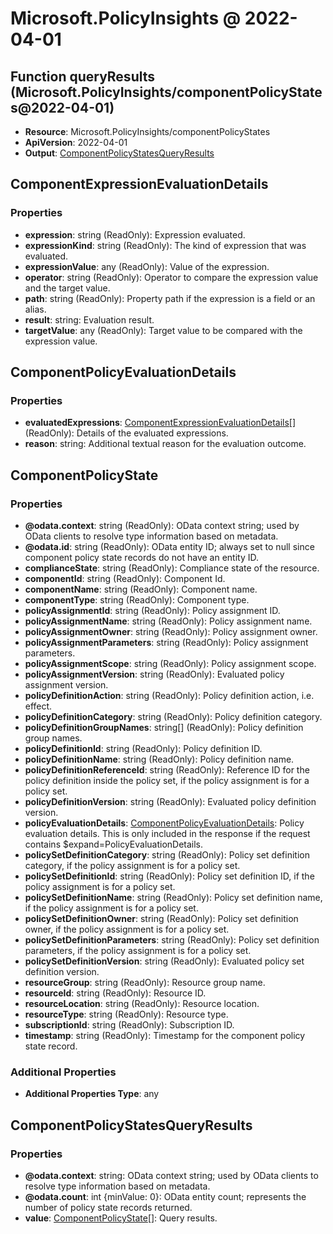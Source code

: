 # Microsoft.PolicyInsights @ 2022-04-01

## Function queryResults (Microsoft.PolicyInsights/componentPolicyStates@2022-04-01)
* **Resource**: Microsoft.PolicyInsights/componentPolicyStates
* **ApiVersion**: 2022-04-01
* **Output**: [ComponentPolicyStatesQueryResults](#componentpolicystatesqueryresults)

## ComponentExpressionEvaluationDetails
### Properties
* **expression**: string (ReadOnly): Expression evaluated.
* **expressionKind**: string (ReadOnly): The kind of expression that was evaluated.
* **expressionValue**: any (ReadOnly): Value of the expression.
* **operator**: string (ReadOnly): Operator to compare the expression value and the target value.
* **path**: string (ReadOnly): Property path if the expression is a field or an alias.
* **result**: string: Evaluation result.
* **targetValue**: any (ReadOnly): Target value to be compared with the expression value.

## ComponentPolicyEvaluationDetails
### Properties
* **evaluatedExpressions**: [ComponentExpressionEvaluationDetails](#componentexpressionevaluationdetails)[] (ReadOnly): Details of the evaluated expressions.
* **reason**: string: Additional textual reason for the evaluation outcome.

## ComponentPolicyState
### Properties
* **@odata.context**: string (ReadOnly): OData context string; used by OData clients to resolve type information based on metadata.
* **@odata.id**: string (ReadOnly): OData entity ID; always set to null since component policy state records do not have an entity ID.
* **complianceState**: string (ReadOnly): Compliance state of the resource.
* **componentId**: string (ReadOnly): Component Id.
* **componentName**: string (ReadOnly): Component name.
* **componentType**: string (ReadOnly): Component type.
* **policyAssignmentId**: string (ReadOnly): Policy assignment ID.
* **policyAssignmentName**: string (ReadOnly): Policy assignment name.
* **policyAssignmentOwner**: string (ReadOnly): Policy assignment owner.
* **policyAssignmentParameters**: string (ReadOnly): Policy assignment parameters.
* **policyAssignmentScope**: string (ReadOnly): Policy assignment scope.
* **policyAssignmentVersion**: string (ReadOnly): Evaluated policy assignment version.
* **policyDefinitionAction**: string (ReadOnly): Policy definition action, i.e. effect.
* **policyDefinitionCategory**: string (ReadOnly): Policy definition category.
* **policyDefinitionGroupNames**: string[] (ReadOnly): Policy definition group names.
* **policyDefinitionId**: string (ReadOnly): Policy definition ID.
* **policyDefinitionName**: string (ReadOnly): Policy definition name.
* **policyDefinitionReferenceId**: string (ReadOnly): Reference ID for the policy definition inside the policy set, if the policy assignment is for a policy set.
* **policyDefinitionVersion**: string (ReadOnly): Evaluated policy definition version.
* **policyEvaluationDetails**: [ComponentPolicyEvaluationDetails](#componentpolicyevaluationdetails): Policy evaluation details. This is only included in the response if the request contains $expand=PolicyEvaluationDetails.
* **policySetDefinitionCategory**: string (ReadOnly): Policy set definition category, if the policy assignment is for a policy set.
* **policySetDefinitionId**: string (ReadOnly): Policy set definition ID, if the policy assignment is for a policy set.
* **policySetDefinitionName**: string (ReadOnly): Policy set definition name, if the policy assignment is for a policy set.
* **policySetDefinitionOwner**: string (ReadOnly): Policy set definition owner, if the policy assignment is for a policy set.
* **policySetDefinitionParameters**: string (ReadOnly): Policy set definition parameters, if the policy assignment is for a policy set.
* **policySetDefinitionVersion**: string (ReadOnly): Evaluated policy set definition version.
* **resourceGroup**: string (ReadOnly): Resource group name.
* **resourceId**: string (ReadOnly): Resource ID.
* **resourceLocation**: string (ReadOnly): Resource location.
* **resourceType**: string (ReadOnly): Resource type.
* **subscriptionId**: string (ReadOnly): Subscription ID.
* **timestamp**: string (ReadOnly): Timestamp for the component policy state record.
### Additional Properties
* **Additional Properties Type**: any

## ComponentPolicyStatesQueryResults
### Properties
* **@odata.context**: string: OData context string; used by OData clients to resolve type information based on metadata.
* **@odata.count**: int {minValue: 0}: OData entity count; represents the number of policy state records returned.
* **value**: [ComponentPolicyState](#componentpolicystate)[]: Query results.

